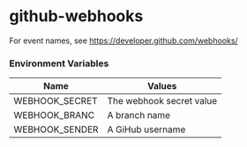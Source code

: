 # github-webhooks

For event names, see https://developer.github.com/webhooks/

### Environment Variables
| Name           | Values                   |
| ---------------|--------------------------|
| WEBHOOK_SECRET | The webhook secret value |
| WEBHOOK_BRANC  | A branch name            |
| WEBHOOK_SENDER | A GiHub username         |
